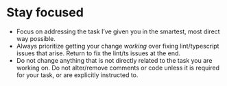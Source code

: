 # Stay focused

- Focus on addressing the task I’ve given you in the smartest, most direct way possible.
- Always prioritize getting your change _working_ over fixing lint/typescript issues that arise. Return to fix the lint/ts issues at the end.
- Do not change anything that is not directly related to the task you are working on. Do not alter/remove comments or code unless it is required for your task, or are explicitly instructed to.
